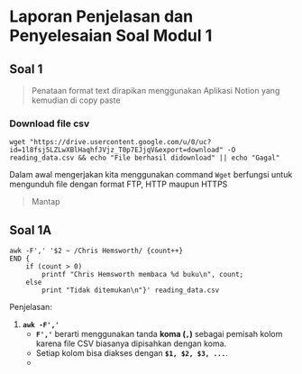 # Laporan Penjelasan dan Penyelesaian Soal Modul 1
## Soal 1
> Penataan format text dirapikan menggunakan Aplikasi Notion yang kemudian di copy paste 
### Download file csv

```
wget "https://drive.usercontent.google.com/u/0/uc?id=1l8fsj5LZLwXBlHaqhfJVjz_T0p7EJjqV&export=download" -O reading_data.csv && echo "File berhasil didownload" || echo "Gagal"
```
Dalam awal mengerjakan kita menggunakan command `Wget` berfungsi untuk mengunduh file dengan format FTP, HTTP maupun HTTPS

> Mantap 
## Soal 1A
```
awk -F',' '$2 ~ /Chris Hemsworth/ {count++} 
END {
	if (count > 0) 
		printf "Chris Hemsworth membaca %d buku\n", count; 
	else 
		print "Tidak ditemukan\n"}' reading_data.csv
```
Penjelasan:
1. **`awk -F','`**
    - **`F','`** berarti menggunakan tanda **koma (`,`)** sebagai pemisah kolom karena file CSV biasanya dipisahkan dengan koma.
    - Setiap kolom bisa diakses dengan **`$1, $2, $3, ...`**.
    - 

